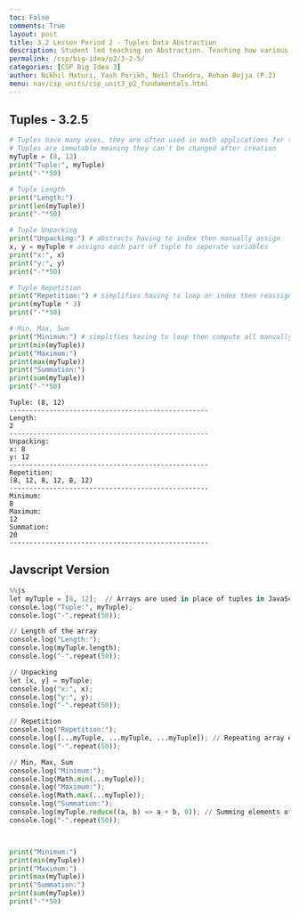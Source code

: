 ```yaml
---
toc: False
comments: True
layout: post
title: 3.2 Lesson Period 2 - Tuples Data Abstraction
description: Student led teaching on Abstraction. Teaching how various data types can use abstraction for copmutational efficiency.
permalink: /csp/big-idea/p2/3-2-5/
categories: [CSP Big Idea 3]
author: Nikhil Maturi, Yash Parikh, Neil Chandra, Rohan Bojja (P.2)
menu: nav/csp_units/csp_unit3_p2_fundamentals.html
---
```


## Tuples - 3.2.5


```python
# Tuples have many uses, they are often used in math applications for things like coordinates...
# Tuples are immutable meaning they can't be changed after creation
myTuple = (8, 12)
print("Tuple:", myTuple)
print("-"*50)

# Tuple Length
print("Length:")
print(len(myTuple))
print("-"*50)

# Tuple Unpacking
print("Unpacking:") # abstracts having to index then manually assign
x, y = myTuple # assigns each part of tuple to seperate variables
print("x:", x)
print("y:", y)
print("-"*50)

# Tuple Repetition
print("Repetition:") # simplifies having to loop or index then reassign
print(myTuple * 3)
print("-"*50)

# Min, Max, Sum
print("Minimum:") # simplifies having to loop then compute all manually
print(min(myTuple))
print("Maximum:")
print(max(myTuple))
print("Summation:")
print(sum(myTuple))
print("-"*50)
```

    Tuple: (8, 12)
    --------------------------------------------------
    Length:
    2
    --------------------------------------------------
    Unpacking:
    x: 8
    y: 12
    --------------------------------------------------
    Repetition:
    (8, 12, 8, 12, 8, 12)
    --------------------------------------------------
    Minimum:
    8
    Maximum:
    12
    Summation:
    20
    --------------------------------------------------


## Javscript Version


```python
%%js
let myTuple = [8, 12];  // Arrays are used in place of tuples in JavaScript
console.log("Tuple:", myTuple);
console.log("-".repeat(50));

// Length of the array
console.log("Length:");
console.log(myTuple.length);
console.log("-".repeat(50));

// Unpacking
let [x, y] = myTuple;
console.log("x:", x);
console.log("y:", y);
console.log("-".repeat(50));

// Repetition
console.log("Repetition:");
console.log([...myTuple, ...myTuple, ...myTuple]); // Repeating array elements
console.log("-".repeat(50));

// Min, Max, Sum
console.log("Minimum:");
console.log(Math.min(...myTuple));
console.log("Maximum:");
console.log(Math.max(...myTuple));
console.log("Summation:");
console.log(myTuple.reduce((a, b) => a + b, 0)); // Summing elements of array
console.log("-".repeat(50));



print("Minimum:")
print(min(myTuple))
print("Maximum:")
print(max(myTuple))
print("Summation:")
print(sum(myTuple))
print("-"*50)
```

<div id="output4"></div>

<script>
// Arrays are used in place of tuples in JavaScript
let myTuple = [8, 12];

// Select the output element
let outputElement4 = document.getElementById("output4");

// Display the initial tuple (array)
outputElement4.innerHTML = `
  <p><strong>Tuple:</strong> [${myTuple.join(", ")}]</p>
  <p>${"-".repeat(50)}</p>
`;

// Length of the array
outputElement4.innerHTML += `
  <p><strong>Length:</strong> ${myTuple.length}</p>
  <p>${"-".repeat(50)}</p>
`;

// Unpacking
let [x, y] = myTuple;
outputElement4.innerHTML += `
  <p><strong>Unpacking:</strong></p>
  <p>x: ${x}</p>
  <p>y: ${y}</p>
  <p>${"-".repeat(50)}</p>
`;

// Repetition
outputElement4.innerHTML += `
  <p><strong>Repetition:</strong> [${[...myTuple, ...myTuple, ...myTuple].join(", ")}]</p>
  <p>${"-".repeat(50)}</p>
`;

// Min, Max, Sum
outputElement4.innerHTML += `
  <p><strong>Minimum:</strong> ${Math.min(...myTuple)}</p>
  <p><strong>Maximum:</strong> ${Math.max(...myTuple)}</p>
  <p><strong>Summation:</strong> ${myTuple.reduce((a, b) => a + b, 0)}</p>
  <p>${"-".repeat(50)}</p>
`;
</script>
